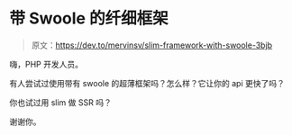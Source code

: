 # 带 Swoole 的纤细框架

> 原文：<https://dev.to/mervinsv/slim-framework-with-swoole-3bjb>

嗨，PHP 开发人员。

有人尝试过使用带有 swoole 的超薄框架吗？怎么样？它让你的 api 更快了吗？

你也试过用 slim 做 SSR 吗？

谢谢你。